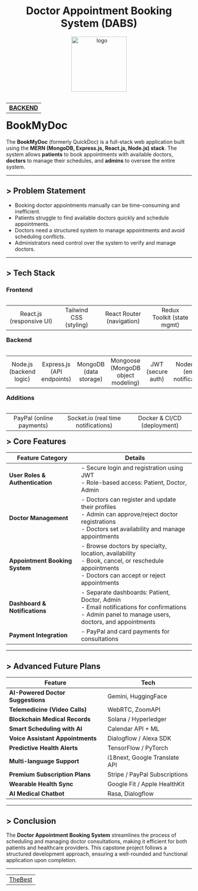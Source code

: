 <h1 align="center">Doctor Appointment Booking System (DABS)</h1>

<p align="center">
  <a href="https://dabs-bookmydoc.onrender.com" target="_blank" rel="noopener noreferrer">
    <img src="https://github.com/user-attachments/assets/5791c35a-fad2-49a4-ab2a-e1597b98f92d" alt="logo" width="150"/>
  </a>
</p>

<table width="100%" align="right">
  <tr>
    <td align="right">
      <a href="https://s73-dhairya-capstone-dabs-1.onrender.com"><strong>BACKEND</strong></a>
    </td>
  </tr>
</table>

<!--
<p align="left">
  <a href="https://github.com/dhairyajangir/CuraLink" title="upgraded" target="_blank">
    <img src="https://img.shields.io/badge/Better%20Version-%F0%9F%A5%9A%20-pink?style=for-the-badge&logo=github" alt="Easter Egg Button"/>
  </a>
</p>
    <td align="left">
      <a href="https://dabs-bookmydoc.onrender.com"><strong>LIVE</strong></a>
    </td>
    <td align="left">
      <a href="https://bookmydoc-frontend-dm5l.onrender.com"><strong>LIVE</strong></a>
    </td>
-->


<h1 align="left">
  BookMyDoc
</h1>

The **BookMyDoc** (formerly QuickDoc) is a full-stack web application built using the **MERN (MongoDB, Express.js, React.js, Node.js) stack**. The system allows **patients** to book appointments with available doctors, **doctors** to manage their schedules, and **admins** to oversee the entire system.

***

## > Problem Statement
- Booking doctor appointments manually can be time-consuming and inefficient.
- Patients struggle to find available doctors quickly and schedule appointments.
- Doctors need a structured system to manage appointments and avoid scheduling conflicts.
- Administrators need control over the system to verify and manage doctors.

***

## > Tech Stack

<h3 align="left">Frontend </h3>
<table width="100%" align="left">
  <tr>
    <td align="center">React.js (responsive UI)</td>
    <td align="center">Tailwind CSS (styling)</td>
    <td align="center">React Router (navigation)</td>
    <td align="center">Redux Toolkit (state mgmt)</td>
  </tr>
</table>

<br><br>

<h3 align="left">Backend </h3>
<table width="80%" align="left">
  <tr>
    <td align="center">Node.js (backend logic)</td>
    <td align="center">Express.js (API endpoints)</td>
    <td align="center">MongoDB (data storage)</td>
    <td align="center">Mongoose (MongoDB object modeling)</td>
    <td align="center">JWT (secure auth)</td>
    <td align="center">Nodemailer (email notifications)</td>
  </tr>
</table>

<br><br><br>

<h3 align="left">Additions</h3>
<table width="100%" align="left">
  <tr>
    <td align="center">PayPal (online payments)</td>
    <td align="center">Socket.io (real time notifications)</td>
    <td align="center">Docker & CI/CD (deployment)</td>
  </tr>
</table>

<br><br>

***

## > Core Features

| Feature Category              | Details |
|------------------------------|---------|
| **User Roles & Authentication** | - Secure login and registration using JWT  <br> - Role-based access: Patient, Doctor, Admin |
| **Doctor Management**         | - Doctors can register and update their profiles  <br> - Admin can approve/reject doctor registrations  <br> - Doctors set availability and manage appointments |
| **Appointment Booking System** | - Browse doctors by specialty, location, availability  <br> - Book, cancel, or reschedule appointments  <br> - Doctors can accept or reject appointments |
| **Dashboard & Notifications** | - Separate dashboards: Patient, Doctor, Admin  <br> - Email notifications for confirmations  <br> - Admin panel to manage users, doctors, and appointments |
| **Payment Integration**       | - PayPal and card payments for consultations |


***

## > **Advanced Future Plans**  

| Feature | Tech |
|-----------|---------|
| **AI-Powered Doctor Suggestions** | Gemini, HuggingFace |
| **Telemedicine (Video Calls)** | WebRTC, ZoomAPI |
| **Blockchain Medical Records** | Solana / Hyperledger |
| **Smart Scheduling with AI** | Calendar API + ML |
| **Voice Assistant Appointments** | Dialogflow / Alexa SDK |
| **Predictive Health Alerts** | TensorFlow / PyTorch |
| **Multi-language Support** | i18next, Google Translate API |
| **Premium Subscription Plans** | Stripe / PayPal Subscriptions |
| **Wearable Health Sync** | Google Fit / Apple HealthKit |
| **AI Medical Chatbot** | Rasa, Dialogflow | 

***

## > Conclusion
The **Doctor Appointment Booking System** streamlines the process of scheduling and managing doctor consultations, making it efficient for both patients and healthcare providers. This capstone project follows a structured development approach, ensuring a well-rounded and functional application upon completion. 

***


<table width="150%" align="center">
  <tr>
    <td align="center">
      <a href="https://github.com/dhairyajangir" target="_blank"> TheBest </a>
    </td>
  </tr>
</table>
